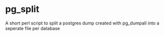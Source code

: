 pg_split
========

A short perl script to split a postgres dump created with pg_dumpall into a seperate file per database
